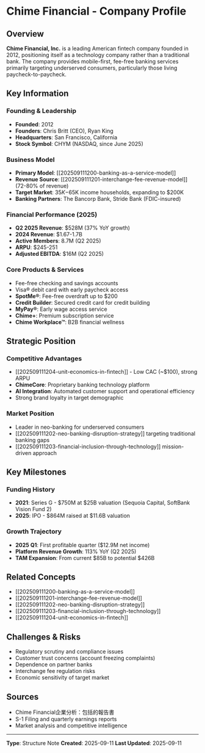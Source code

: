 # Chime Financial - Company Profile

## Overview
**Chime Financial, Inc.** is a leading American fintech company founded in 2012, positioning itself as a technology company rather than a traditional bank. The company provides mobile-first, fee-free banking services primarily targeting underserved consumers, particularly those living paycheck-to-paycheck.

## Key Information

### Founding & Leadership
- **Founded**: 2012
- **Founders**: Chris Britt (CEO), Ryan King
- **Headquarters**: San Francisco, California
- **Stock Symbol**: CHYM (NASDAQ, since June 2025)

### Business Model
- **Primary Model**: [[202509111200-banking-as-a-service-model]]
- **Revenue Source**: [[202509111201-interchange-fee-revenue-model]] (72-80% of revenue)
- **Target Market**: $35K-$65K income households, expanding to $200K
- **Banking Partners**: The Bancorp Bank, Stride Bank (FDIC-insured)

### Financial Performance (2025)
- **Q2 2025 Revenue**: $528M (37% YoY growth)
- **2024 Revenue**: $1.67-1.7B
- **Active Members**: 8.7M (Q2 2025)
- **ARPU**: $245-251
- **Adjusted EBITDA**: $16M (Q2 2025)

### Core Products & Services
- Fee-free checking and savings accounts
- Visa® debit card with early paycheck access
- **SpotMe®**: Fee-free overdraft up to $200
- **Credit Builder**: Secured credit card for credit building
- **MyPay®**: Early wage access service
- **Chime+**: Premium subscription service
- **Chime Workplace™**: B2B financial wellness

## Strategic Position

### Competitive Advantages
- [[202509111204-unit-economics-in-fintech]] - Low CAC (~$100), strong ARPU
- **ChimeCore**: Proprietary banking technology platform
- **AI Integration**: Automated customer support and operational efficiency
- Strong brand loyalty in target demographic

### Market Position
- Leader in neo-banking for underserved consumers
- [[202509111202-neo-banking-disruption-strategy]] targeting traditional banking gaps
- [[202509111203-financial-inclusion-through-technology]] mission-driven approach

## Key Milestones

### Funding History
- **2021**: Series G - $750M at $25B valuation (Sequoia Capital, SoftBank Vision Fund 2)
- **2025**: IPO - $864M raised at $11.6B valuation

### Growth Trajectory
- **2025 Q1**: First profitable quarter ($12.9M net income)
- **Platform Revenue Growth**: 113% YoY (Q2 2025)
- **TAM Expansion**: From current $85B to potential $426B

## Related Concepts
- [[202509111200-banking-as-a-service-model]]
- [[202509111201-interchange-fee-revenue-model]]
- [[202509111202-neo-banking-disruption-strategy]]
- [[202509111203-financial-inclusion-through-technology]]
- [[202509111204-unit-economics-in-fintech]]

## Challenges & Risks
- Regulatory scrutiny and compliance issues
- Customer trust concerns (account freezing complaints)
- Dependence on partner banks
- Interchange fee regulation risks
- Economic sensitivity of target market

## Sources
- Chime Financial企業分析：包括的報告書
- S-1 Filing and quarterly earnings reports
- Market analysis and competitive intelligence

---
**Type**: Structure Note
**Created**: 2025-09-11
**Last Updated**: 2025-09-11